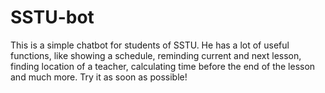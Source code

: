 # SSTU-bot
This is a simple chatbot for students of SSTU. He has a lot of useful functions, like showing a schedule, reminding current and next lesson, finding location of a teacher, calculating time before the end of the lesson and much more. Try it as soon as possible!
